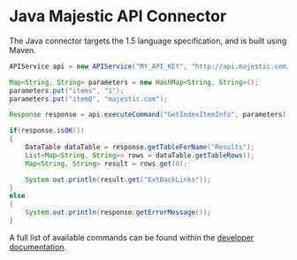 Java Majestic API Connector
===========================

The Java connector targets the 1.5 language specification, and is built using Maven.

```Java
APIService api = new APIService("MY_API_KEY", "http://api.majestic.com/api_command");

Map<String, String> parameters = new HashMap<String, String>();
parameters.put("items", "1");
parameters.put("item0", "majestic.com");

Response response = api.executeCommand("GetIndexItemInfo", parameters);

if(response.isOK())
{
    DataTable dataTable = response.getTableForName("Results");
    List<Map<String, String>> rows = dataTable.getTableRows();
    Map<String, String> result = rows.get(0);

    System.out.println(result.get("ExtBackLinks"));
}
else
{
    System.out.println(response.getErrorMessage());
}
```

A full list of available commands can be found within the [developer documentation](http://developer-support.majestic.com/api/commands/).